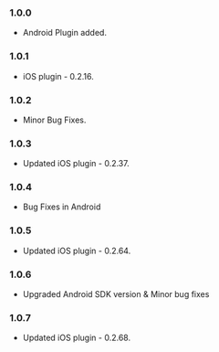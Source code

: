 ### 1.0.0

* Android Plugin added. 

### 1.0.1

* iOS plugin - 0.2.16.

### 1.0.2

* Minor Bug Fixes.

### 1.0.3

* Updated iOS plugin - 0.2.37.

### 1.0.4 

* Bug Fixes in Android

### 1.0.5

* Updated iOS plugin - 0.2.64.

### 1.0.6 

* Upgraded Android SDK version & Minor bug fixes

### 1.0.7

* Updated iOS plugin - 0.2.68.

